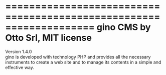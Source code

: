 ===================================================================
gino CMS by Otto Srl, MIT license
===================================================================
Version 1.4.0   
gino is developed with technology PHP and provides all the necessary instruments to create a web site and to manage its contents in a simple and effective way.
